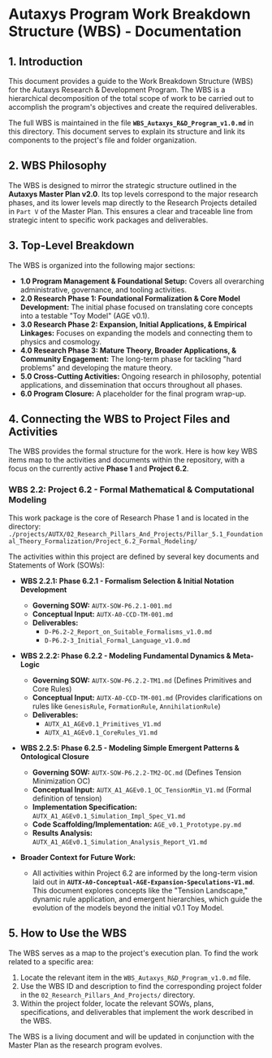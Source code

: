 # Autaxys Program Work Breakdown Structure (WBS) - Documentation

## 1. Introduction

This document provides a guide to the Work Breakdown Structure (WBS) for the Autaxys Research & Development Program. The WBS is a hierarchical decomposition of the total scope of work to be carried out to accomplish the program's objectives and create the required deliverables.

The full WBS is maintained in the file **`WBS_Autaxys_R&D_Program_v1.0.md`** in this directory. This document serves to explain its structure and link its components to the project's file and folder organization.

## 2. WBS Philosophy

The WBS is designed to mirror the strategic structure outlined in the **Autaxys Master Plan v2.0**. Its top levels correspond to the major research phases, and its lower levels map directly to the Research Projects detailed in `Part V` of the Master Plan. This ensures a clear and traceable line from strategic intent to specific work packages and deliverables.

## 3. Top-Level Breakdown

The WBS is organized into the following major sections:

-   **1.0 Program Management & Foundational Setup:** Covers all overarching administrative, governance, and tooling activities.
-   **2.0 Research Phase 1: Foundational Formalization & Core Model Development:** The initial phase focused on translating core concepts into a testable "Toy Model" (AGE v0.1).
-   **3.0 Research Phase 2: Expansion, Initial Applications, & Empirical Linkages:** Focuses on expanding the models and connecting them to physics and cosmology.
-   **4.0 Research Phase 3: Mature Theory, Broader Applications, & Community Engagement:** The long-term phase for tackling "hard problems" and developing the mature theory.
-   **5.0 Cross-Cutting Activities:** Ongoing research in philosophy, potential applications, and dissemination that occurs throughout all phases.
-   **6.0 Program Closure:** A placeholder for the final program wrap-up.

## 4. Connecting the WBS to Project Files and Activities

The WBS provides the formal structure for the work. Here is how key WBS items map to the activities and documents within the repository, with a focus on the currently active **Phase 1** and **Project 6.2**.

### **WBS 2.2: Project 6.2 - Formal Mathematical & Computational Modeling**

This work package is the core of Research Phase 1 and is located in the directory:
`./projects/AUTX/02_Research_Pillars_And_Projects/Pillar_5.1_Foundational_Theory_Formalization/Project_6.2_Formal_Modeling/`

The activities within this project are defined by several key documents and Statements of Work (SOWs):

-   **WBS 2.2.1: Phase 6.2.1 - Formalism Selection & Initial Notation Development**
    -   **Governing SOW:** `AUTX-SOW-P6.2.1-001.md`
    -   **Conceptual Input:** `AUTX-A0-CCD-TM-001.md`
    -   **Deliverables:**
        -   `D-P6.2-2_Report_on_Suitable_Formalisms_v1.0.md`
        -   `D-P6.2-3_Initial_Formal_Language_v1.0.md`

-   **WBS 2.2.2: Phase 6.2.2 - Modeling Fundamental Dynamics & Meta-Logic**
    -   **Governing SOW:** `AUTX-SOW-P6.2.2-TM1.md` (Defines Primitives and Core Rules)
    -   **Conceptual Input:** `AUTX-A0-CCD-TM-001.md` (Provides clarifications on rules like `GenesisRule`, `FormationRule`, `AnnihilationRule`)
    -   **Deliverables:**
        -   `AUTX_A1_AGEv0.1_Primitives_V1.md`
        -   `AUTX_A1_AGEv0.1_CoreRules_V1.md`

-   **WBS 2.2.5: Phase 6.2.5 - Modeling Simple Emergent Patterns & Ontological Closure**
    -   **Governing SOW:** `AUTX-SOW-P6.2.2-TM2-OC.md` (Defines Tension Minimization OC)
    -   **Conceptual Input:** `AUTX_A1_AGEv0.1_OC_TensionMin_V1.md` (Formal definition of tension)
    -   **Implementation Specification:** `AUTX_A1_AGEv0.1_Simulation_Impl_Spec_V1.md`
    -   **Code Scaffolding/Implementation:** `AGE_v0.1_Prototype.py.md`
    -   **Results Analysis:** `AUTX_A1_AGEv0.1_Simulation_Analysis_Report_V1.md`

-   **Broader Context for Future Work:**
    -   All activities within Project 6.2 are informed by the long-term vision laid out in **`AUTX-A0-Conceptual-AGE-Expansion-Speculations-V1.md`**. This document explores concepts like the "Tension Landscape," dynamic rule application, and emergent hierarchies, which guide the evolution of the models beyond the initial v0.1 Toy Model.

## 5. How to Use the WBS

The WBS serves as a map to the project's execution plan. To find the work related to a specific area:
1.  Locate the relevant item in the `WBS_Autaxys_R&D_Program_v1.0.md` file.
2.  Use the WBS ID and description to find the corresponding project folder in the `02_Research_Pillars_And_Projects/` directory.
3.  Within the project folder, locate the relevant SOWs, plans, specifications, and deliverables that implement the work described in the WBS.

The WBS is a living document and will be updated in conjunction with the Master Plan as the research program evolves.